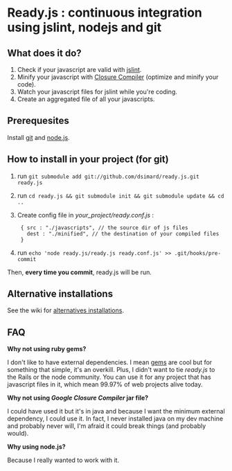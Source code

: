 # Ready.js : continuous integration using jslint, nodejs and git

## What does it do?
1. Check if your javascript are valid with [jslint](http://www.jslint.com/).
2. Minify your javascript with [Closure Compiler](http://code.google.com/closure/compiler/) (optimize and minify your code).
3. Watch your javascript files for jslint while you're coding.
4. Create an aggregated file of all your javascripts.

## Prerequesites 

Install [git](http://git-scm.com/) and [node.js](http://nodejs.org/#download).

## How to install in your project (for git)

1. run `git submodule add git://github.com/dsimard/ready.js.git ready.js`
2. run `cd ready.js && git submodule init && git submodule update && cd ..`
3. Create config file in *your_project/ready.conf.js* :

        { src : "./javascripts", // the source dir of js files
          dest : "./minified", // the destination of your compiled files
        }
      
4. run `echo 'node ready.js/ready.js ready.conf.js' >> .git/hooks/pre-commit`

Then, **every time you commit**, ready.js will be run.

## Alternative installations

See the wiki for [alternatives installations](http://github.com/dsimard/ready.js/wiki).

## FAQ

**Why not using ruby gems?**

I don't like to have external dependencies. I mean [gems](http://rubygems.org/) are cool 
but for something that simple, it's an overkill. Plus, I didn't want to tie *ready.js* to
the Rails or the node community. You can use it for any project that has javascript
files in it, which mean 99.97% of web projects alive today.

**Why not using *Google Closure Compiler* jar file?**

I could have used it but it's in java and because I want the minimum external dependency, 
I could use it. In fact, I never installed java on my dev machine and probably never will, 
I'm afraid it could break things (and probably would).

**Why using node.js?**

Because I really wanted to work with it.

